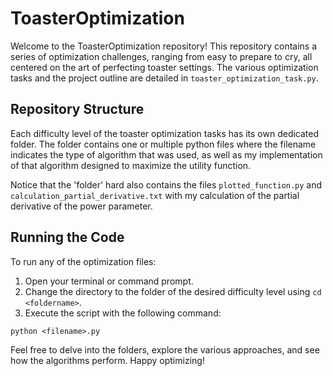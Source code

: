 # ToasterOptimization

Welcome to the ToasterOptimization repository! This repository contains a series of optimization challenges, ranging from easy to prepare to cry, all centered on the art of perfecting toaster settings. The various optimization tasks and the project outline are detailed in `toaster_optimization_task.py`.

## Repository Structure

Each difficulty level of the toaster optimization tasks has its own dedicated folder. The folder contains one or multiple python files where the filename indicates the type of algorithm that was used, as well as my implementation of that algorithm designed to maximize the utility function.

Notice that the 'folder' hard also contains the files `plotted_function.py` and `calculation_partial_derivative.txt` with my calculation of the partial derivative of the power parameter.

## Running the Code

To run any of the optimization files:

1. Open your terminal or command prompt.
2. Change the directory to the folder of the desired difficulty level using `cd <foldername>`.
3. Execute the script with the following command:

`python <filename>.py`

Feel free to delve into the folders, explore the various approaches, and see how the algorithms perform. Happy optimizing!
